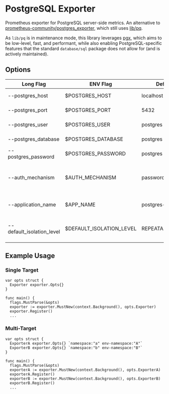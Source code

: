 # PostgreSQL Exporter

Prometheus exporter for PostgreSQL server-side metrics. An alternative to [prometheus-community/postgres_exporter](https://github.com/prometheus-community/postgres_exporter), which still uses [lib/pq](https://github.com/lib/pq).

As `lib/pq` is in maintenance mode, this library leverages [pgx](https://github.com/jackc/pgx), which aims to be low-level, fast, and performant, while also enabling PostgreSQL-specific features that the standard `database/sql` package does not allow for (and is actively maintained).


## Options

| Long Flag                 | ENV Flag                 | Default           | Description                                          |
|---------------------------|--------------------------|-------------------|------------------------------------------------------|
| --postgres_host           | $POSTGRES_HOST           | localhost         | PostgreSQL Host                                      |
| --postgres_port           | $POSTGRES_PORT           | 5432              | PostgreSQL Port                                      |
| --postgres_user           | $POSTGRES_USER           | postgres          | PostgreSQL User                                      |
| --postgres_database       | $POSTGRES_DATABASE       | postgres          | PostgreSQL Database                                  |
| --postgres_password       | $POSTGRES_PASSWORD       | postgres          | PostgreSQL Password                                  |
| --auth_mechanism          | $AUTH_MECHANISM          | password          | The mechanism to use when authenticating with the DB |
| --application_name        | $APP_NAME                | postgres-exporter | The name of the application.                         |
| --default_isolation_level | $DEFAULT_ISOLATION_LEVEL | REPEATABLE_READ   | The default isolation level for DB transactions      |

## Example Usage

### Single Target
```
var opts struct {
  Exporter exporter.Opts{}
}

func main() {
  flags.MustParse(&opts)
  exporter := exporter.MustNew(context.Background(), opts.Exporter)
  exporter.Register()
  ...
```

### Multi-Target
```
var opts struct {
  ExporterA exporter.Opts{} `namespace:"a" env-namespace:"A"`
  ExporterB exporter.Opts{} `namespace:"b" env-namespace:"B"`
}

func main() {
  flags.MustParse(&opts)
  exporterA := exporter.MustNew(context.Background(), opts.ExporterA)
  exporterA.Register()
  exporterB := exporter.MustNew(context.Background(), opts.ExporterB)
  exporterB.Register()
  ...
```
